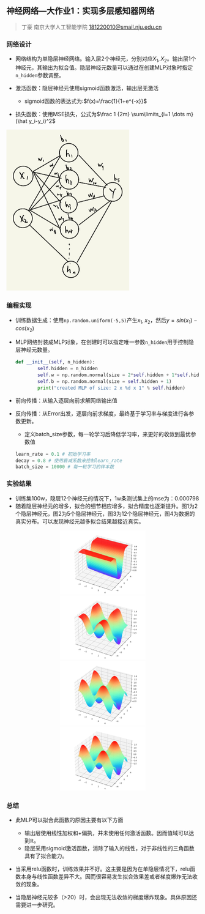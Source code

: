 ## 神经网络—大作业1：实现多层感知器网络

> 丁豪  南京大学人工智能学院
> 181220010@smail.nju.edu.cn

### 网络设计

- 网络结构为单隐层神经网络。输入层2个神经元，分别对应$X_1,X_2$。输出层1个神经元，其输出为拟合值。隐层神经元数量可以通过在创建MLP对象时指定`n_hidden`参数调整。

- 激活函数：隐层神经元使用sigmoid函数激活，输出层无激活
  
  - sigmoid函数的表达式为:$f(x)=\frac{1}{1+e^{-x}}$
  
- 损失函数：使用MSE损失，公式为$\frac 1 {2m} \sum\limits_{i=1 \dots m} (\hat y_i-y_i)^2$

<img src="./figures/MLP.png" alt="s" style="zoom:50%;" />



### 编程实现

- 训练数据生成：使用`np.random.uniform(-5,5)`产生$x_1,x_2$，然后$y=sin(x_1)-cos(x_2)$

- MLP网络封装成MLP对象，在创建时可以指定唯一参数`n_hidden`用于控制隐层神经元数量。

  ```python
  def __init__(self, n_hidden):
          self.hidden = n_hidden
          self.w = np.random.normal(size = 2*self.hidden + 1*self.hidden )
          self.b = np.random.normal(size = self.hidden + 1)
          print("created MLP of size: 2 x %d x 1" % self.hidden)
  ```

- 前向传播：从输入逐层向前求解网络输出值

- 反向传播：从Error出发，逐层向前求梯度，最终基于学习率与梯度进行各参数更新。

  - 定义batch_size参数，每一轮学习后降低学习率，来更好的收敛到最优参数值

  ```python
  learn_rate = 0.1 # 初始学习率
  decay = 0.8 # 使用衰减系数来控制learn_rate
  batch_size = 10000 # 每一轮学习的样本数
  ```



### 实验结果

- 训练集100w，隐层12个神经元的情况下，1w条测试集上的mse为：0.000798
- 随着隐层神经元的增多，拟合的细节相应增多，拟合精度也逐渐提升。图1为2个隐层神经元，图2为5个隐层神经元，图3为12个隐层神经元，图4为数据的真实分布。可以发现神经元越多拟合结果越接近真实。

<center>
<figure>
<img src="./figures/2.png" alt="s" style="zoom:35%;" />
<img src="./figures/5.png" alt="s" style="zoom:35%;" />
<img src="./figures/12.png" alt="s" style="zoom:35%;" />
<img src="./figures/true.png" alt="s" style="zoom:35%;" />
</figure>
</center>



### 总结

- 此MLP可以拟合此函数的原因主要有以下方面
  - 输出层使用线性加权和+偏执，并未使用任何激活函数。因而值域可以达到$\mathbb R$。
  - 隐层采用sigmoid激活函数，消除了输入的线性，对于非线性的三角函数具有了拟合能力。

- 当采用relu函数时，训练效果并不好。这主要是因为在单隐层情况下，relu函数本身与线性函数差异不大。因而很容易发生拟合效果差或者梯度爆炸无法收敛的现象。
- 当隐层神经元较多（>20）时，会出现无法收敛的梯度爆炸现象。具体原因还需要进一步研究。